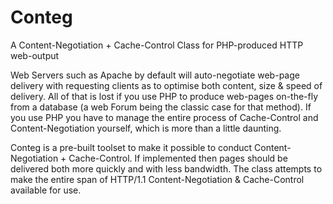 # Conteg
A Content-Negotiation + Cache-Control Class for PHP-produced HTTP web-output

Web Servers such as Apache by default will auto-negotiate web-page delivery with requesting clients as to optimise both content, size & speed of delivery. All of that is lost if you use PHP to produce web-pages on-the-fly from a database (a web Forum being the classic case for that method). If you use PHP you have to manage the entire process of Cache-Control and Content-Negotiation yourself, which is more than a little daunting.

Conteg is a pre-built toolset to make it possible to conduct Content-Negotiation + Cache-Control. If implemented then pages should be delivered both more quickly and with less bandwidth. The class attempts to make the entire span of HTTP/1.1 Content-Negotiation & Cache-Control available for use.
